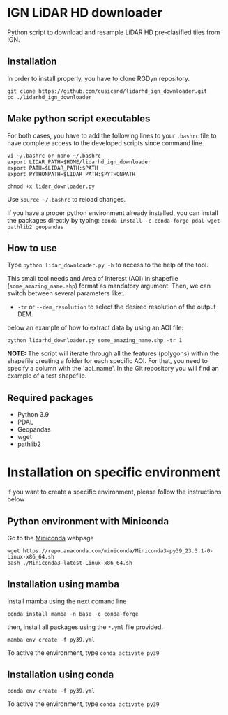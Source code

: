 # IGN LiDAR HD downloader
Python script to download and resample LiDAR HD pre-clasified tiles from IGN.

## Installation

In order to install properly, you have to clone RGDyn repository.
```
git clone https://github.com/cusicand/lidarhd_ign_downloader.git
cd ./lidarhd_ign_downloader
```

## Make python script executables

For both cases, you have to add the following lines to your `.bashrc` file to have complete access to the developed scripts since command line.
```
vi ~/.bashrc or nano ~/.bashrc
export LIDAR_PATH=$HOME/lidarhd_ign_downloader
export PATH=$LIDAR_PATH:$PATH            
export PYTHONPATH=$LIDAR_PATH:$PYTHONPATH

chmod +x lidar_downloader.py
```
Use `source ~/.bashrc` to reload changes.

If you have a proper python environment already installed, you can install the packages directly by typing:
`conda install -c conda-forge pdal wget pathlib2 geopandas`

## How to use

Type `python lidar_downloader.py -h` to access to the help of the tool.

This small tool needs and Area of Interest (AOI) in shapefile (`some_amazing_name.shp`) format as mandatory argument.
Then, we can switch between several parameters like:.
- `-tr` or `--dem_resolution` to select the desired resolution of the output DEM.

below an example of how to extract data by using an AOI file:

`python lidarhd_downloader.py some_amazing_name.shp -tr 1`

**NOTE:** The script will iterate through all the features (polygons) within the shapefile creating a folder for each specific AOI. For that, you need to specify a column with the 'aoi_name'. In the Git repository you will find an example of a test shapefile.

## Required packages
- Python 3.9
- PDAL
- Geopandas
- wget
- pathlib2

# Installation on specific environment
if you want to create a specific environment, please follow the instructions below

## Python environment with Miniconda

Go to the [Miniconda](https://docs.conda.io/en/latest/miniconda.html#linux-installers) webpage 

```
wget https://repo.anaconda.com/miniconda/Miniconda3-py39_23.3.1-0-Linux-x86_64.sh
bash ./Miniconda3-latest-Linux-x86_64.sh
```

## Installation using mamba
 Install mamba using the next comand line
 ```
 conda install mamba -n base -c conda-forge
 ```
 then, install all packages using the `*.yml` file provided.
 ```
 mamba env create -f py39.yml
 ```
 To active the environment, type `conda activate py39`

## Installation using conda

```
conda env create -f py39.yml
```
To active the environment, type `conda activate py39`